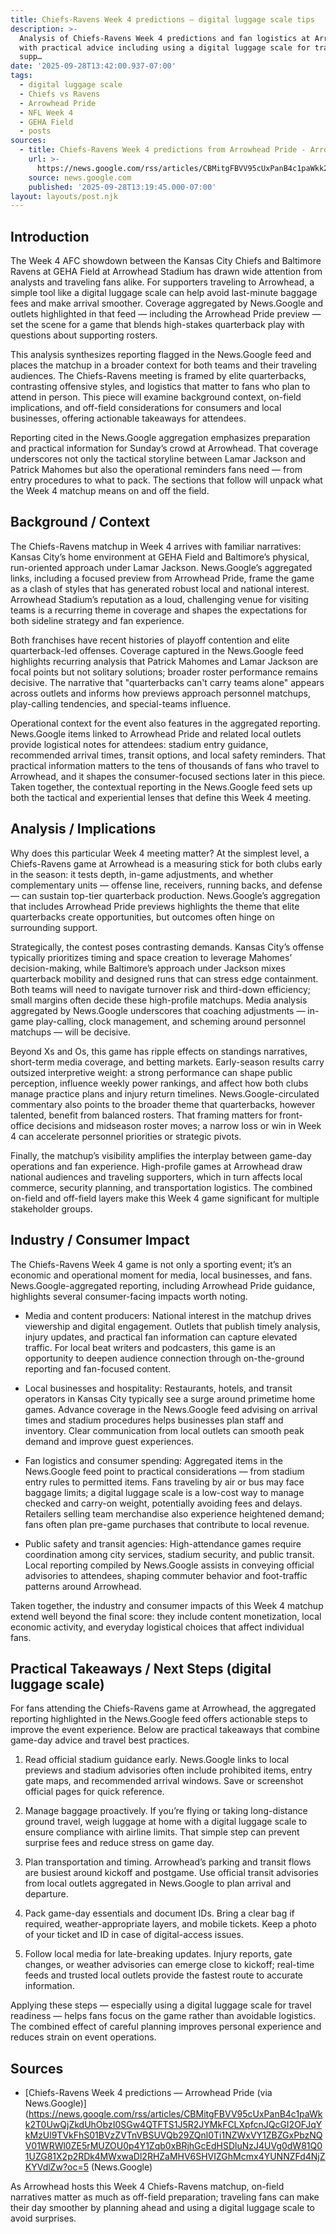 ```yaml
---
title: Chiefs-Ravens Week 4 predictions — digital luggage scale tips
description: >-
  Analysis of Chiefs-Ravens Week 4 predictions and fan logistics at Arrowhead,
  with practical advice including using a digital luggage scale for traveling
  supp…
date: '2025-09-28T13:42:00.937-07:00'
tags:
  - digital luggage scale
  - Chiefs vs Ravens
  - Arrowhead Pride
  - NFL Week 4
  - GEHA Field
  - posts
sources:
  - title: Chiefs-Ravens Week 4 predictions from Arrowhead Pride - Arrowhead Pride
    url: >-
      https://news.google.com/rss/articles/CBMitgFBVV95cUxPanB4c1paWkk2T0UwQjZkdUhObzI0SGw4QTFTS1J5R2JYMkFCLXpfcnJQcGI2OFJqYkMzUl9TVkFhS01BVzZVTnVBSUVQb29ZQnl0Ti1NZWxVY1ZBZGxPbzNQV01WRWl0ZE5rMUZOU0p4Y1Zqb0xBRjhGcEdHSDluNzJ4UVg0dW81Q01UZG81X2p2RDk4MWxwaDl2RHZaMHV6SHVIZGhMcmx4YUNNZFd4NjZKYVdlZw?oc=5
    source: news.google.com
    published: '2025-09-28T13:19:45.000-07:00'
layout: layouts/post.njk
---
```


## Introduction

The Week 4 AFC showdown between the Kansas City Chiefs and Baltimore Ravens at GEHA Field at Arrowhead Stadium has drawn wide attention from analysts and traveling fans alike. For supporters traveling to Arrowhead, a simple tool like a digital luggage scale can help avoid last-minute baggage fees and make arrival smoother. Coverage aggregated by News.Google and outlets highlighted in that feed — including the Arrowhead Pride preview — set the scene for a game that blends high-stakes quarterback play with questions about supporting rosters.

This analysis synthesizes reporting flagged in the News.Google feed and places the matchup in a broader context for both teams and their traveling audiences. The Chiefs-Ravens meeting is framed by elite quarterbacks, contrasting offensive styles, and logistics that matter to fans who plan to attend in person. This piece will examine background context, on-field implications, and off-field considerations for consumers and local businesses, offering actionable takeaways for attendees.

Reporting cited in the News.Google aggregation emphasizes preparation and practical information for Sunday’s crowd at Arrowhead. That coverage underscores not only the tactical storyline between Lamar Jackson and Patrick Mahomes but also the operational reminders fans need — from entry procedures to what to pack. The sections that follow will unpack what the Week 4 matchup means on and off the field.

## Background / Context

The Chiefs-Ravens matchup in Week 4 arrives with familiar narratives: Kansas City’s home environment at GEHA Field and Baltimore’s physical, run-oriented approach under Lamar Jackson. News.Google’s aggregated links, including a focused preview from Arrowhead Pride, frame the game as a clash of styles that has generated robust local and national interest. Arrowhead Stadium’s reputation as a loud, challenging venue for visiting teams is a recurring theme in coverage and shapes the expectations for both sideline strategy and fan experience.

Both franchises have recent histories of playoff contention and elite quarterback-led offenses. Coverage captured in the News.Google feed highlights recurring analysis that Patrick Mahomes and Lamar Jackson are focal points but not solitary solutions; broader roster performance remains decisive. The narrative that "quarterbacks can't carry teams alone" appears across outlets and informs how previews approach personnel matchups, play-calling tendencies, and special-teams influence.

Operational context for the event also features in the aggregated reporting. News.Google items linked to Arrowhead Pride and related local outlets provide logistical notes for attendees: stadium entry guidance, recommended arrival times, transit options, and local safety reminders. That practical information matters to the tens of thousands of fans who travel to Arrowhead, and it shapes the consumer-focused sections later in this piece. Taken together, the contextual reporting in the News.Google feed sets up both the tactical and experiential lenses that define this Week 4 meeting.

## Analysis / Implications

Why does this particular Week 4 meeting matter? At the simplest level, a Chiefs-Ravens game at Arrowhead is a measuring stick for both clubs early in the season: it tests depth, in-game adjustments, and whether complementary units — offense line, receivers, running backs, and defense — can sustain top-tier quarterback production. News.Google’s aggregation that includes Arrowhead Pride previews highlights the theme that elite quarterbacks create opportunities, but outcomes often hinge on surrounding support.

Strategically, the contest poses contrasting demands. Kansas City’s offense typically prioritizes timing and space creation to leverage Mahomes’ decision-making, while Baltimore’s approach under Jackson mixes quarterback mobility and designed runs that can stress edge containment. Both teams will need to navigate turnover risk and third-down efficiency; small margins often decide these high-profile matchups. Media analysis aggregated by News.Google underscores that coaching adjustments — in-game play-calling, clock management, and scheming around personnel matchups — will be decisive.

Beyond Xs and Os, this game has ripple effects on standings narratives, short-term media coverage, and betting markets. Early-season results carry outsized interpretive weight: a strong performance can shape public perception, influence weekly power rankings, and affect how both clubs manage practice plans and injury return timelines. News.Google-circulated commentary also points to the broader theme that quarterbacks, however talented, benefit from balanced rosters. That framing matters for front-office decisions and midseason roster moves; a narrow loss or win in Week 4 can accelerate personnel priorities or strategic pivots.

Finally, the matchup’s visibility amplifies the interplay between game-day operations and fan experience. High-profile games at Arrowhead draw national audiences and traveling supporters, which in turn affects local commerce, security planning, and transportation logistics. The combined on-field and off-field layers make this Week 4 game significant for multiple stakeholder groups.

## Industry / Consumer Impact

The Chiefs-Ravens Week 4 game is not only a sporting event; it’s an economic and operational moment for media, local businesses, and fans. News.Google-aggregated reporting, including Arrowhead Pride guidance, highlights several consumer-facing impacts worth noting.

- Media and content producers: National interest in the matchup drives viewership and digital engagement. Outlets that publish timely analysis, injury updates, and practical fan information can capture elevated traffic. For local beat writers and podcasters, this game is an opportunity to deepen audience connection through on-the-ground reporting and fan-focused content.

- Local businesses and hospitality: Restaurants, hotels, and transit operators in Kansas City typically see a surge around primetime home games. Advance coverage in the News.Google feed advising on arrival times and stadium procedures helps businesses plan staff and inventory. Clear communication from local outlets can smooth peak demand and improve guest experiences.

- Fan logistics and consumer spending: Aggregated items in the News.Google feed point to practical considerations — from stadium entry rules to permitted items. Fans traveling by air or bus may face baggage limits; a digital luggage scale is a low-cost way to manage checked and carry-on weight, potentially avoiding fees and delays. Retailers selling team merchandise also experience heightened demand; fans often plan pre-game purchases that contribute to local revenue.

- Public safety and transit agencies: High-attendance games require coordination among city services, stadium security, and public transit. Local reporting compiled by News.Google assists in conveying official advisories to attendees, shaping commuter behavior and foot-traffic patterns around Arrowhead.

Taken together, the industry and consumer impacts of this Week 4 matchup extend well beyond the final score: they include content monetization, local economic activity, and everyday logistical choices that affect individual fans.

## Practical Takeaways / Next Steps (digital luggage scale)

For fans attending the Chiefs-Ravens game at Arrowhead, the aggregated reporting highlighted in the News.Google feed offers actionable steps to improve the event experience. Below are practical takeaways that combine game-day advice and travel best practices.

1. Read official stadium guidance early. News.Google links to local previews and stadium advisories often include prohibited items, entry gate maps, and recommended arrival windows. Save or screenshot official pages for quick reference.

2. Manage baggage proactively. If you’re flying or taking long-distance ground travel, weigh luggage at home with a digital luggage scale to ensure compliance with airline limits. That simple step can prevent surprise fees and reduce stress on game day.

3. Plan transportation and timing. Arrowhead’s parking and transit flows are busiest around kickoff and postgame. Use official transit advisories from local outlets aggregated in News.Google to plan arrival and departure.

4. Pack game-day essentials and document IDs. Bring a clear bag if required, weather-appropriate layers, and mobile tickets. Keep a photo of your ticket and ID in case of digital-access issues.

5. Follow local media for late-breaking updates. Injury reports, gate changes, or weather advisories can emerge close to kickoff; real-time feeds and trusted local outlets provide the fastest route to accurate information.

Applying these steps — especially using a digital luggage scale for travel readiness — helps fans focus on the game rather than avoidable logistics. The combined effect of careful planning improves personal experience and reduces strain on event operations.

## Sources

- [Chiefs-Ravens Week 4 predictions — Arrowhead Pride (via News.Google)](https://news.google.com/rss/articles/CBMitgFBVV95cUxPanB4c1paWkk2T0UwQjZkdUhObzI0SGw4QTFTS1J5R2JYMkFCLXpfcnJQcGI2OFJqYkMzUl9TVkFhS01BVzZVTnVBSUVQb29ZQnl0Ti1NZWxVY1ZBZGxPbzNQV01WRWl0ZE5rMUZOU0p4Y1Zqb0xBRjhGcEdHSDluNzJ4UVg0dW81Q01UZG81X2p2RDk4MWxwaDl2RHZaMHV6SHVIZGhMcmx4YUNNZFd4NjZKYVdlZw?oc=5 (News.Google)

As Arrowhead hosts this Week 4 Chiefs-Ravens matchup, on-field narratives matter as much as off-field preparation; traveling fans can make their day smoother by planning ahead and using a digital luggage scale to avoid surprises.
